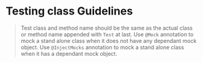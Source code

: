 # Testing class Guidelines
> Test class and method name should be the same as the actual class or method name appended with `Test` at last.
> Use `@Mock` annotation to mock a stand alone class when it does not have any dependant mock object.
> Use `@InjectMocks` annotation to mock a stand alone class when it has a dependant mock object.
